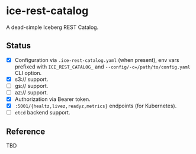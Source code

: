 # ice-rest-catalog

A dead-simple Iceberg REST Catalog.

## Status

- [x] Configuration via `.ice-rest-catalog.yaml` (when present), env vars prefixed with `ICE_REST_CATALOG_` and `--config/-c=/path/to/config.yaml` CLI option.
- [x] s3:// support.
- [ ] gs:// support.
- [ ] az:// support.
- [x] Authorization via Bearer token. 
- [x] `:5001/{healtz,livez,readyz,metrics}` endpoints (for Kubernetes).
- [ ] `etcd` backend support.

## Reference

TBD
